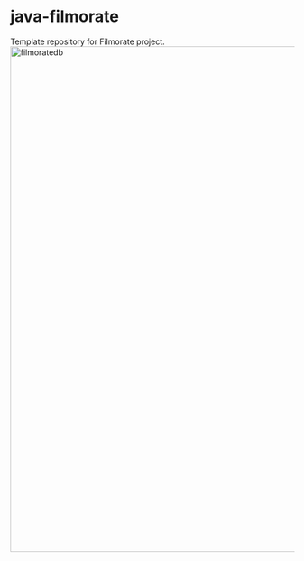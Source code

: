 # java-filmorate
Template repository for Filmorate project.
<img width="897" alt="filmoratedb" src="https://github.com/Maxlimw/java-filmorate/assets/122232959/c01529c3-b62d-4d7d-b5ed-c8040e498c33">
